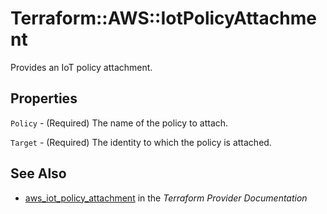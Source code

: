 # Terraform::AWS::IotPolicyAttachment

Provides an IoT policy attachment.

## Properties

`Policy` - (Required) The name of the policy to attach.

`Target` - (Required) The identity to which the policy is attached.


## See Also

* [aws_iot_policy_attachment](https://www.terraform.io/docs/providers/aws/r/iot_policy_attachment.html) in the _Terraform Provider Documentation_